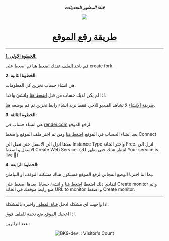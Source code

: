 
 
 ***<p align="center"> قناة المطور للتحديثات  </p>***
 
   <p align="center">
  <a href="https://whatsapp.com/channel/0029VaGPfAx17En4dklujt3n"><img src="https://img.shields.io/badge/WhatsApp-25D366?style=for-the-badge&logo=whatsapp&logoColor=white" />
    <h1 align="center">طريقة رفع الموقع</h1>
</p>
 
---
**1.  الخطوة الاولى:**

قم باخذ الملف عندك [اضغط هنا](https://github.com/BK9dev/BK9-SHORT/fork) ثم اضغط على create fork.


**2.  الخطوة الثانية:**

هي انشاء حساب تخزين كل المعلومات.
   
 اذا لم يكن لديك حساب من قبل [اضغط هنا](https://account.mongodb.com/account/register?n=https%3A%2F%2Fcloud.mongodb.com%2Fv2%2F65ff6342cc9603618392b53d&nextHash=%23metrics%2FreplicaSet%2F65ff644153e99521f36752b1%2Fexplorer%2Ftest%2Fposts%2Ffind&signedOut=true) وانشئ واحدا. 
 
  [طريقة الإنشاء](https://youtu.be/a_nUiUY6JOs?si=7Ukpog16JXxkzUmK) لا تشاهد الفيديو للاخر، فقط نريد انشاء رابط تخزين ثم قم بوضعه [هنا](https://github.com/BK9-dev/BK9-SHORT/blob/1d6321d82d497e55f7c7cda12de3ad6646d7bff0/BK9.env#L1).


  
**3.  الخطوة الثالثة:**

هي انشاء حساب في [render.com](https://dashboard.render.com/) لرفع الموقع.

بعد انشاء الحساب في الموقع [اضغط هنا](https://dashboard.render.com/select-repo?type=web) ومن ثم اختر ملف الموقع واضغط Connect

بعدها انزل الى الاسفل حتى تصل الى Instance Type واختر الخانة Free، انزل الى الاسفل و اضغط Create Web Service. (انتظر هناك حتى يظهر لك Your service is live 🎉)



**4.  الخطوة الرابعة:**

بما اننا اخترنا الوضع المجاني لرفع الموقع فستكون هناك مشكلة التوقف او التباطئ.

لتفادي ذلك اضغط [اضغط هنا](https://uptime.betterstack.com/) و انشئ حسابا. بعدها اضغط على Create monitor و ثم ضع رابط موقعك في الخانة  URL to monitor و اضغط Create monitor.

---


اذا واجهت اي مشكله ادخل [قناة المطور](https://whatsapp.com/channel/0029VaGPfAx17En4dklujt3n) واخبره بالمشكلة.

اذا اعجبك الموقع ضع نجمة للملف فوق.

عدد الزائرين :

<p align="center"><img src="https://profile-counter.glitch.me/{BK9-dev}/count.svg" alt="BK9-dev :: Visitor's Count" /></p>

